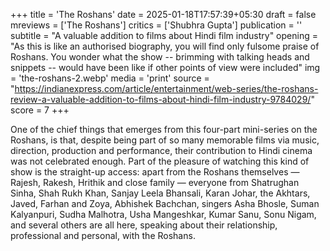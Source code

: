 +++
title = 'The Roshans'
date = 2025-01-18T17:57:39+05:30
draft = false
mreviews = ['The Roshans']
critics = ['Shubhra Gupta']
publication = ''
subtitle = "A valuable addition to films about Hindi film industry"
opening = "As this is like an authorised biography, you will find only fulsome praise of Roshans. You wonder what the show -- brimming with talking heads and snippets -- would have been like if other points of view were included"
img = 'the-roshans-2.webp'
media = 'print'
source = "https://indianexpress.com/article/entertainment/web-series/the-roshans-review-a-valuable-addition-to-films-about-hindi-film-industry-9784029/"
score = 7
+++

One of the chief things that emerges from this four-part mini-series on the Roshans, is that, despite being part of so many memorable films via music, direction, production and performance, their contribution to Hindi cinema was not celebrated enough. Part of the pleasure of watching this kind of show is the straight-up access: apart from the Roshans themselves — Rajesh, Rakesh, Hrithik and close family — everyone from Shatrughan Sinha, Shah Rukh Khan, Sanjay Leela Bhansali, Karan Johar, the Akhtars, Javed, Farhan and Zoya, Abhishek Bachchan, singers Asha Bhosle, Suman Kalyanpuri, Sudha Malhotra, Usha Mangeshkar, Kumar Sanu, Sonu Nigam, and several others are all here, speaking about their relationship, professional and personal, with the Roshans.
